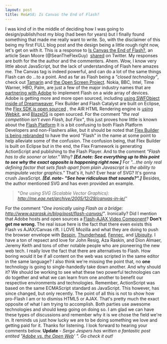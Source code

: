 ```yaml
---
layout: post
title: Re&#58; Is Canvas the End of Flash?
---
```


<p>I was kind of in the middle of deciding how I was going to design/publish/host my blog (had been for years) but I finally found something that made me really want to write. So, with the disclaimer of this being my first FULL blog post and the design being a little rough right now, let's get on with it. <!--more--> This is a response to <a title="http://stairwellblog.com/2009/03/is-canvas-the-end-of-flash/" href="http://stairwellblog.com/2009/03/is-canvas-the-end-of-flash/" target="_blank">Is Canvas the End of Flash?</a>, an article Sean Moore (@SeanTheFlexGuy)&nbsp; <a title="SeanTheFlexGuy - Twitter" href="http://twitter.com/seantheflexguy/status/"---312026619">shared</a> on Twitter.  My responses are both for the the author and the commenters. Ahem.  Wow, I know very little about JavaScript, but the lack of understanding of Flash here amazes me. The Canvas tag is indeed powerful, and can do a lot of the same things Flash can do ...to a point.  And as far as Flash being a <em>"closed technology"</em>, check out <a title="http://opensource.adobe.com/wiki/display/site/Projects#Projects-Tamarin" href="http://opensource.adobe.com/wiki/display/site/Projects#Projects-Tamarin" target="_blank">Tamarin</a> and <a title="http://opensource.adobe.com/wiki/display/site/Home" href="http://opensource.adobe.com/wiki/display/site/Home" target="_blank">the Open Screen Project</a>. Nokia, BBC, Intel, Time Warner, HBO, Palm, are just a few of the major industry names that are <a title="http://www.openscreenproject.org/partners/" href="http://www.openscreenproject.org/partners/" target="_blank">partnering with Adobe</a> to implement Flash on a wide array of devices.  Adobe is getting more and more open sourced, including <a title="http://www.jonnymac.com/blog/2008/06/22/swfobject-2-to-be-default-publish-method-in-cs4/" href="http://www.jonnymac.com/blog/2008/06/22/swfobject-2-to-be-default-publish-method-in-cs4/" target="_blank">using SWFObject inside of Dreamweaver</a>, Flex Builder and Flash Catalyst are built on Eclipse, the <a title="http://opensource.adobe.com/wiki/display/flexsdk/Flex+SDK" href="http://opensource.adobe.com/wiki/display/flexsdk/Flex+SDK" target="_blank">Flex SDK is open sourced</a> , the AIR HTML Rendering engine is <a title="http://opensource.adobe.com/wiki/display/webkit/Webkit" href="http://opensource.adobe.com/wiki/display/webkit/Webkit" target="_blank">using Webkit</a>, and <a title="http://opensource.adobe.com/wiki/display/blazeds/Overview" href="http://opensource.adobe.com/wiki/display/blazeds/Overview" target="_blank">BlazeDS</a> is open sourced.  For the comment <em>"the real competition isn&rsquo;t even Flash, but Flex"</em>, this just proves how little is known about the <a title="http://www.adobe.com/flashplatform/" href="http://www.adobe.com/flashplatform/" target="_blank">Flash Platform</a> It is a bit confusing to both Flash Platform Developers and non-Flashers alike, but it should be noted that <a title="http://blog.digitalbackcountry.com/2008/11/the-flex-builder-identity-crisis-and-the-flash-platform/" href="http://blog.digitalbackcountry.com/2008/11/the-flex-builder-identity-crisis-and-the-flash-platform/" target="_blank">Flex Builder is being rebranded</a> to have the word "Flash" in the name at some point to help alleviate some of the confusion.  The confusion being, that Flex Builder is built on Eclipse but in the end, the Flex Framework  is generating ActionScript and publishing to the Flash Player.  And to the comment <em>"Flash has to die sooner or later."</em> Why? <em><strong>[Ed.note: See everything up to this point to see why the exact opposite is happening right now.]</strong></em> For <em>"...the only real defining factor that sets flash apart from plain Javascript is the ability to manipulate vector graphics." </em>That's it, huh? Ever hear of SVG? It's gonna crush JavaScript. <strong><em>[Ed. note- "See how ridiculous that sounds?".]</em></strong> Besides, the author mentioned SVG and has even provided an example.</p>
<blockquote>"<em>One using SVG (Scalable Vector Graphics): <a title="http://me.eae.net/archive/2005/"---2/29/canvas-in-ie/" href="http://me.eae.net/archive/2005/12/29/canvas-in-ie/" target="_blank"> http://me.eae.net/archive/2005/12/29/canvas-in-ie/</a>"</em></blockquote>
<p>For the comment <em>"One ironically using Flash as a bridge: <a title="http://www.azarask.in/blog/post/flash-canvas/" href="http://www.azarask.in/blog/post/flash-canvas/" target="_blank"> http://www.azarask.in/blog/post/flash-canvas/</a>"</em>. Ironically? Did I mention that Adobe hosts and open sources a <a title="http://opensource.adobe.com/wiki/display/site/Projects#Projects-FlashAjaxVideoComponent" href="http://opensource.adobe.com/wiki/display/site/Projects#Projects-FlashAjaxVideoComponent" target="_blank">Flash-AJAX  Video Component</a>?  <strong>Don't get me wrong. </strong>The real issue here is the fact that there even exists this Flash vs AJAX/Canvas rift. I LOVE Mozilla and what they are doing to push the browser envelope with <a href="http://mozillalabs.com/bespin/">Bespin</a>, <a href="http://benzilla.galbraiths.org/2009/02/"---8/bespin-and-canvas-part-2/">Thunderhead</a>, <a href="https://wiki.mozilla.org/Fennec">Fennec</a>, and <a href="https://wiki.mozilla.org/Labs/Ubiquity/">Ubiquity</a>. I have a ton of repsect and love for John Resig, Aza Raskin, and Dion Almaer, Jeremy Keith and tons of other notable people who are pioneering the new web tech. I really love the fact that there are alternatives to Flash. How boring would it be if all content on the web was scripted in the same editor in the same language? I also think we're missing the point that, no <strong>one </strong>technology is going to single-handedly take down another. And why should it? We should be working to see what these two powerful technologies can do together and what we can learn from one another to benefit our respective environments and technologies. Remember, ActionScript was based on the same ECMAScript standard as JavaScript. This however, has since changed, but only recently.  The point of all this is not to show how pro-Flash I am or to dismiss HTML5 or AJAX.  That's pretty much the exact opposite of what I am trying to accomplish. Both parties use awesome technologies and should keep going on doing so. I am glad we can have these types of discussions and remember why it is we chose the field we're in. It reminds us just how lucky we are to be doing something we love and getting paid for it.  Thanks for listening. I look forward to hearing your comments below.  <strong>Update</strong> - <em>Serge Jespers has written a fantastic post entited "<a title="Serge Jespers - Adobe vs the Open Web" href="http://www.webkitchen.be/2009/05/27/adobe-versus-the-open-web/">Adobe vs. the Open Web</a>' ". Go check it out!</em></p>
